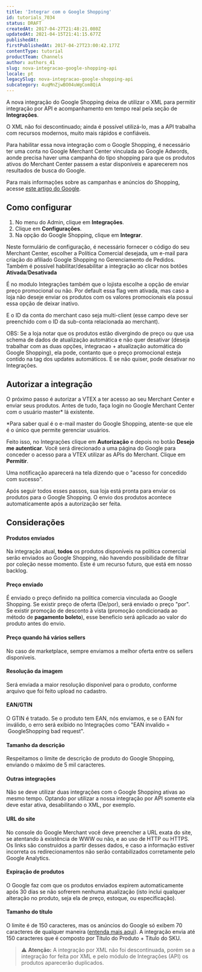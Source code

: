```yaml
---
title: 'Integrar com o Google Shopping'
id: tutorials_7034
status: DRAFT
createdAt: 2017-04-27T21:48:21.080Z
updatedAt: 2021-04-15T21:41:15.677Z
publishedAt: 
firstPublishedAt: 2017-04-27T23:00:42.177Z
contentType: tutorial
productTeam: Channels
author: authors_41
slug: nova-integracao-google-shopping-api
locale: pt
legacySlug: nova-integracao-google-shopping-api
subcategory: 4uqMnZjwBO04uWgCom8QiA
---
```


A nova integração do Google Shopping deixa de utilizar o XML para permitir integração por API e acompanhamento em tempo real pela seção de __Integrações__.

O XML não foi descontinuado; ainda é possível utilizá-lo, mas a API trabalha com recursos modernos, muito mais rápidos e confiáveis.

Para habilitar essa nova integração com o Google Shopping, é necessário ter uma conta no Google Merchant Center vinculada ao Google Adwords, aonde precisa haver uma campanha do tipo shopping para que os produtos ativos do Merchant Center passem a estar disponíveis e aparecerem nos resultados de busca do Google.

Para mais informações sobre as campanhas e anúncios do Shopping, acesse [este artigo do Google](https://support.google.com/adwords/answer/2454022?hl=pt-BR).

## Como configurar

1. No menu do Admin, clique em __Integrações__.
2. Clique em __Configurações__.
3. Na opção do Google Shopping, clique em __Integrar__.

Neste formulário de configuração, é necessário fornecer o código do seu Merchant Center, escolher a Política Comercial desejada, um e-mail para criação do afiliado Google Shopping no Gerenciamento de Pedidos. Também é possível habilitar/desabilitar a integração ao clicar nos botões **Ativada**/**Desativada**

É no modulo Integrações também que o lojista escolhe a opção de enviar preço promocional ou não. Por default essa flag vem ativada, mas caso a loja não deseje enviar os produtos com os valores promocionais ela possui essa opção de deixar inativo. 

E o ID da conta do merchant caso seja multi-client (esse campo deve ser preenchido com o ID da sub-conta relacionada ao merchant).

OBS: Se a loja notar que os produtos estão divergindo de preço ou que usa schema de dados de atualização automática e não quer desativar (deseja trabalhar com as duas opções, integracao + atualização automática do Google Shopping), ela pode, contanto que o preço promocional esteja contido na tag dos updates automáticos. E se não quiser, pode desativar no Integrações.

## Autorizar a integração

O próximo passo é autorizar a VTEX a ter acesso ao seu Merchant Center e enviar seus produtos. Antes de tudo, faça login no Google Merchant Center com o usuário master\* lá existente.

\*Para saber qual é o e-mail master do Google Shopping, atente-se que ele é o único que permite gerenciar usuários.

Feito isso, no Integrações clique em **Autorização** e depois no botão **Desejo me autenticar**. Você será direcionado a uma página do Google para conceder o acesso para a VTEX utilizar as APIs do Merchant. Clique em **Permitir**.

Uma notificação aparecerá na tela dizendo que o "acesso for concedido com sucesso". 

Após seguir todos esses passos, sua loja está pronta para enviar os produtos para o Google Shopping. O envio dos produtos acontece automaticamente após a autorização ser feita.

## Considerações

#### Produtos enviados
Na integração atual, **todos** os produtos disponíveis na política comercial serão enviados ao Google Shopping, não havendo possibilidade de filtrar por coleção nesse momento. Este é um recurso futuro, que está em nosso backlog.

#### Preço enviado
É enviado o preço definido na política comercia vinculada ao Google Shopping. Se existir preço de oferta (De/por), será enviado o preço "por". Se existir promoção de desconto à vista (promoção condicionada ao método de **pagamento boleto**), esse beneficio será aplicado ao valor do produto antes do envio.

#### Preço quando há vários sellers
No caso de marketplace, sempre enviamos a melhor oferta entre os sellers disponíveis.

#### Resolução da imagem
Será enviada a maior resolução disponível para o produto, conforme arquivo que foi feito upload no cadastro.

#### EAN/GTIN
O GTIN é tratado. Se o produto tem EAN, nós enviamos, e se o EAN for inválido, o erro será exibido no Integrações como "EAN invalido =  GoogleShopping bad request".

#### Tamanho da descrição
Respeitamos o limite de descrição de produto do Google Shopping, enviando o máximo de 5 mil caracteres.

#### Outras integrações
Não se deve utilizar duas integrações com o Google Shopping ativas ao mesmo tempo. Optando por utilizar a nossa integração por API somente ela deve estar ativa, desabilitando o XML, por exemplo.

#### URL do site
No console do Google Merchant você deve preencher a URL exata do site, se atentando à existência de WWW ou não, e ao uso de HTTP ou HTTPS. Os links são construidos a partir desses dados, e caso a informação estiver incorreta os redirecionamentos não serão contabilizados corretamente pelo Google Analytics.

#### Expiração de produtos
O Google faz com que os produtos enviados expirem automaticamente após 30 dias se não sofrerem nenhuma atualização (isto inclui qualquer alteração no produto, seja ela de preço, estoque, ou especificação). 

#### Tamanho do título
O limite é de 150  caracteres, mas os anúncios do Google só exibem 70 caracteres de qualquer maneira ([entenda mais aqui](https://support.google.com/merchants/answer/6098378?hl=pt)). A integração envia até 150 caracteres que é composto por Título do Produto + Título do SKU.

>⚠️ **Atenção:** A integração por XML não foi descontinuada, porém se a integração for feita por XML e pelo módulo de Integrações (API) os produtos aparecerão duplicados.

